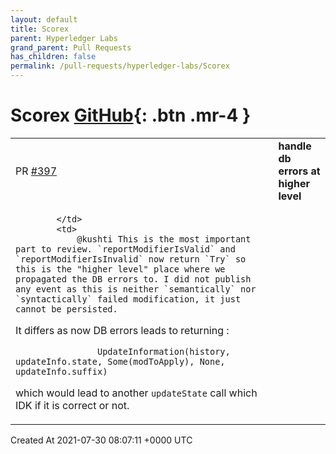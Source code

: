 ```yaml
---
layout: default
title: Scorex
parent: Hyperledger Labs
grand_parent: Pull Requests
has_children: false
permalink: /pull-requests/hyperledger-labs/Scorex
---
```


# Scorex <span class="fs-3 right-align">[GitHub](https://github.com/hyperledger-labs/Scorex){: .btn .mr-4 }</span>


<div>
    <table>
        <tr>
            <td>
                PR <a href="https://github.com/hyperledger-labs/Scorex/pull/397" class=".btn">#397</a>
            </td>
            <td>
                <b>
                    handle db errors at higher level
                </b>
            </td>
        </tr>
        <tr>
            <td>
                
            </td>
            <td>
                @kushti This is the most important part to review. `reportModifierIsValid` and `reportModifierIsInvalid` now return `Try` so this is the "higher level" place where we propagated the DB errors to. I did not publish any event as this is neither `semantically` nor `syntactically` failed modification, it just cannot be persisted. 

It differs as now DB errors leads to returning : 
```
                UpdateInformation(history, updateInfo.state, Some(modToApply), None, updateInfo.suffix)
```
which would lead to another `updateState` call which IDK if it is correct or not.
            </td>
        </tr>
    </table>
    <div class="right-align">
        Created At 2021-07-30 08:07:11 +0000 UTC
    </div>
</div>

